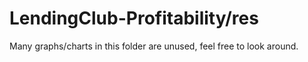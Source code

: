# LendingClub-Profitability/res

Many graphs/charts in this folder are unused, feel free to look around.